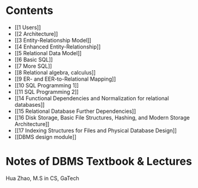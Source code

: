 # Contents
- [[1 Users]]
- [[2 Architecture]]
- [[3 Entity-Relationship Model]]
- [[4 Enhanced Entity-Relationship]]
- [[5 Relational Data Model]]
- [[6 Basic SQL]]
- [[7 More SQL]]
- [[8 Relational algebra, calculus]]
- [[9 ER- and EER-to-Relational Mapping]]
- [[10 SQL Programming 1]]
- [[11 SQL Programming 2]]
- [[14 Functional Dependencies and Normalization for relational databases]]
- [[15 Relational Database Further Dependencies]]
- [[16 Disk Storage, Basic File Structures, Hashing, and Modern Storage Architecture]]
- [[17 Indexing Structures for Files and Physical Database Design]]
- [[DBMS design module]]

# Notes of DBMS Textbook &amp; Lectures
Hua Zhao, M.S in CS, GaTech